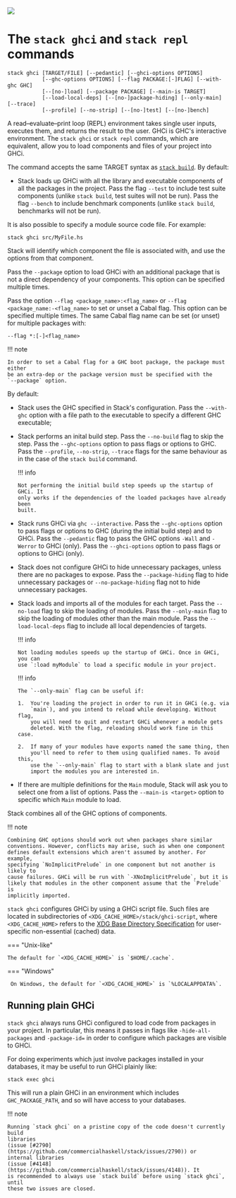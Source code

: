 <div class="hidden-warning"><a href="https://docs.haskellstack.org/"><img src="https://cdn.jsdelivr.net/gh/commercialhaskell/stack/doc/img/hidden-warning.svg"></a></div>

# The `stack ghci` and `stack repl` commands

~~~text
stack ghci [TARGET/FILE] [--pedantic] [--ghci-options OPTIONS]
           [--ghc-options OPTIONS] [--flag PACKAGE:[-]FLAG] [--with-ghc GHC]
           [--[no-]load] [--package PACKAGE] [--main-is TARGET]
           [--load-local-deps] [--[no-]package-hiding] [--only-main] [--trace]
           [--profile] [--no-strip] [--[no-]test] [--[no-]bench]
~~~

A read–evaluate–print loop (REPL) environment takes single user inputs, executes
them, and returns the result to the user. GHCi is GHC's interactive environment.
The `stack ghci` or `stack repl` commands, which are equivalent, allow you to
load components and files of your project into GHCi.

The command accepts the same TARGET syntax as
[`stack build`](build_command.md#target-syntax). By default:

* Stack loads up GHCi with all the library and executable components of all the
  packages in the project. Pass the flag `--test` to include test suite
  components (unlike `stack build`, test suites will not be run). Pass the flag
  `--bench` to include benchmark components (unlike `stack build`, benchmarks
  will not be run).

It is also possible to specify a module source code file. For example:

~~~text
stack ghci src/MyFile.hs
~~~

Stack will identify which component the file is associated with, and use the
options from that component.

Pass the `--package` option to load GHCi with an additional package that is not
a direct dependency of your components. This option can be specified multiple
times.

Pass the option `--flag <package_name>:<flag_name>` or
`--flag <package_name:-<flag_name>` to set or unset a Cabal flag. This option
can be specified multiple times. The same Cabal flag name can be set (or unset)
for multiple packages with:

~~~text
--flag *:[-]<flag_name>
~~~

!!! note

    In order to set a Cabal flag for a GHC boot package, the package must either
    be an extra-dep or the package version must be specified with the
    `--package` option.

By default:

*   Stack uses the GHC specified in Stack's configuration. Pass the `--with-ghc`
    option with a file path to the executable to specify a different GHC
    executable;

*   Stack performs an inital build step. Pass the `--no-build` flag to skip the
    step. Pass the `--ghc-options` option to pass flags or options to GHC. Pass
    the `--profile`, `--no-strip`, `--trace` flags for the same behaviour as in
    the case of the `stack build` command.

    !!! info

        Not performing the initial build step speeds up the startup of GHCi. It
        only works if the dependencies of the loaded packages have already been
        built.

*   Stack runs GHCi via `ghc --interactive`. Pass the `--ghc-options` option to
    pass flags or options to GHC (during the initial build step) and to GHCi.
    Pass the `--pedantic` flag to pass the GHC options `-Wall` and `-Werror` to
    GHCi (only). Pass the `--ghci-options` option to pass flags or options to
    GHCi (only).

*   Stack does not configure GHCi to hide unnecessary packages, unless there are
    no packages to expose. Pass the `--package-hiding` flag to hide unnecessary
    packages or `--no-package-hiding` flag not to hide unnecessary packages.

*   Stack loads and imports all of the modules for each target. Pass the
    `--no-load` flag to skip the loading of modules. Pass the `--only-main` flag
    to skip the loading of modules other than the main module. Pass the
    `--load-local-deps` flag to include all local dependencies of targets.

    !!! info

        Not loading modules speeds up the startup of GHCi. Once in GHCi, you can
        use `:load myModule` to load a specific module in your project.

    !!! info

        The `--only-main` flag can be useful if:

        1.  You're loading the project in order to run it in GHCi (e.g. via
            `main`), and you intend to reload while developing. Without flag,
            you will need to quit and restart GHCi whenever a module gets
            deleted. With the flag, reloading should work fine in this case.

        2.  If many of your modules have exports named the same thing, then
            you'll need to refer to them using qualified names. To avoid this,
            use the `--only-main` flag to start with a blank slate and just
            import the modules you are interested in.

*   If there are multiple definitions for the `Main` module, Stack will ask you
    to select one from a list of options. Pass the `--main-is <target>` option
    to specific which `Main` module to load.

Stack combines all of the GHC options of components.

!!! note

    Combining GHC options should work out when packages share similar
    conventions. However, conflicts may arise, such as when one component
    defines default extensions which aren't assumed by another. For example,
    specifying `NoImplicitPrelude` in one component but not another is likely to
    cause failures. GHCi will be run with `-XNoImplicitPrelude`, but it is
    likely that modules in the other component assume that the `Prelude` is
    implicitly imported.

`stack ghci` configures GHCi by using a GHCi script file. Such files are located
in subdirectories of `<XDG_CACHE_HOME>/stack/ghci-script`, where
`<XDG_CACHE_HOME>` refers to the
[XDG Base Directory Specification](https://specifications.freedesktop.org/basedir-spec/basedir-spec-latest.html)
for user-specific non-essential (cached) data.

=== "Unix-like"

    The default for `<XDG_CACHE_HOME>` is `$HOME/.cache`.

=== "Windows"

     On Windows, the default for `<XDG_CACHE_HOME>` is `%LOCALAPPDATA%`.

## Running plain GHCi

`stack ghci` always runs GHCi configured to load code from packages in your
project. In particular, this means it passes in flags like `-hide-all-packages`
and `-package-id=` in order to configure which packages are visible to GHCi.

For doing experiments which just involve packages installed in your databases,
it may be useful to run GHCi plainly like:

~~~text
stack exec ghci
~~~

This will run a plain GHCi in an environment which includes `GHC_PACKAGE_PATH`,
and so will have access to your databases.

!!! note

    Running `stack ghci` on a pristine copy of the code doesn't currently build
    libraries
    (issue [#2790](https://github.com/commercialhaskell/stack/issues/2790)) or
    internal libraries
    (issue [#4148](https://github.com/commercialhaskell/stack/issues/4148)). It
    is recommended to always use `stack build` before using `stack ghci`, until
    these two issues are closed.
